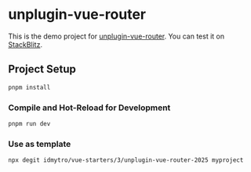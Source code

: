 # unplugin-vue-router 

This is the demo project for [unplugin-vue-router](https://github.com/posva/unplugin-vue-router). You can test it on [StackBlitz](https://stackblitz.com/github/posva/uvr-demo).

## Project Setup

```sh
pnpm install
```

### Compile and Hot-Reload for Development

```sh
pnpm run dev
```

### Use as template
```bash
npx degit idmytro/vue-starters/3/unplugin-vue-router-2025 myproject
```
